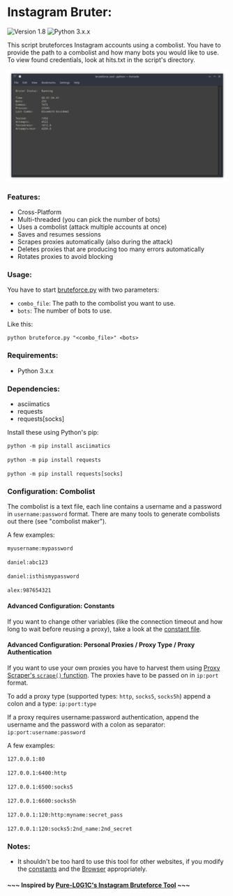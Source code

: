 

# Instagram Bruter:

![Version 1.8](https://img.shields.io/badge/Version-v1.8-blue.svg) ![Python 3.x.x](https://img.shields.io/badge/Python-v3.x.x-yellow.svg)

This script bruteforces Instagram accounts using a combolist. You have to provide the path to a combolist and how many bots you would like to use. To view found credentials, look at hits.txt in the script's directory.

![Instagram Bruter example](https://github.com/Castorps/Instagram-Bruter/blob/master/images/example.png)


### Features:
  - Cross-Platform
  - Multi-threaded (you can pick the number of bots)
  - Uses a combolist (attack multiple accounts at once)
  - Saves and resumes sessions
  - Scrapes proxies automatically (also during the attack)
  - Deletes proxies that are producing too many errors automatically
  - Rotates proxies to avoid blocking


### Usage:
You have to start [bruteforce.py](https://github.com/Castorps/Instagram-Bruter/blob/master/bruteforce.py) with two parameters:
  - `combo_file`: The path to the combolist you want to use.
  - `bots`: The number of bots to use.

Like this:

    python bruteforce.py "<combo_file>" <bots>


### Requirements:
  - Python 3.x.x


### Dependencies:
  - asciimatics
  - requests
  - requests[socks]
 
 Install these using Python's pip:
 
    python -m pip install asciimatics

    python -m pip install requests

    python -m pip install requests[socks]


### Configuration: Combolist
The combolist is a text file, each line contains a username and a password in `username:password` format. There are many tools to generate combolists out there (see "combolist maker").

A few examples:

    myusername:mypassword

    daniel:abc123

    daniel:isthismypassword

    alex:987654321


#### Advanced Configuration: Constants
If you want to change other variables (like the connection timeout and how long to wait before reusing a proxy), take a look at the [constant file](https://github.com/Castorps/Instagram-Bruter/blob/master/module/const.py).


#### Advanced Configuration: Personal Proxies / Proxy Type / Proxy Authentication
If you want to use your own proxies you have to harvest them using [Proxy Scraper's `scrape()` function](https://github.com/Castorps/Instagram-Bruter/blob/aebf33ea970156b6441c1eb321b839565d463116/module/proxy_scraper.py#L34). The proxies have to be passed on in `ip:port` format.

To add a proxy type (supported types: `http`, `socks5`, `socks5h`) append a colon and a type: `ip:port:type`

If a proxy requires username:password authentication, append the username and the password with a colon as separator: `ip:port:username:password`

A few examples:

    127.0.0.1:80
    
    127.0.0.1:6400:http
    
    127.0.0.1:6500:socks5
    
    127.0.0.1:6600:socks5h
    
    127.0.0.1:120:http:myname:secret_pass
    
    127.0.0.1:120:socks5:2nd_name:2nd_secret


### Notes: 
  - It shouldn't be too hard to use this tool for other websites, if you modify the [constants](https://github.com/Castorps/Instagram-Bruter/blob/master/module/const.py) and the [Browser](https://github.com/Castorps/Instagram-Bruter/blob/master/module/browser.py) appropriately.


#### ~~~ Inspired by [Pure-L0G1C's Instagram Bruteforce Tool](https://github.com/Pure-L0G1C/Instagram) ~~~
